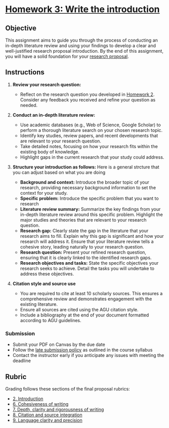 # [Homework 3: Write the introduction](https://aselshall.github.io/rm/hw/hw3)

## Objective
This assignment aims to guide you through the process of conducting an in-depth literature review and using your findings to develop a clear and well-justified research proposal introduction. By the end of this assignment, you will have a solid foundation for your [research proposal](https://aselshall.github.io/rm/hw/proposal-outline).

## Instructions

1. **Review your research question:**
   - Reflect on the research question you developed in [Homework 2](https://aselshall.github.io/rm/hw/hw2). Consider any feedback you received and refine your question as needed.

2. **Conduct an in-depth literature review:**
   - Use academic databases (e.g., Web of Science, Google Scholar) to perform a thorough literature search on your chosen research topic.
   - Identify key studies, review papers, and recent developments that are relevant to your research question.
   - Take detailed notes, focusing on how your research fits within the existing body of knowledge.
   - Highlight gaps in the current research that your study could address.

3. **Structure your introduction as follows:**
   Here is a general strcture that you can adjust based on what you are doing
   - **Background and context:** Introduce the broader topic of your research, providing necessary background information to set the context for your study.
   - **Specific problem:** Introduce the specific problem that you want to research 
   - **Literature review summary:** Summarize the key findings from your in-depth literature review around this specific problem. Highlight the major studies and theories that are relevant to your research question.
   - **Research gap:** Clearly state the gap in the literature that your research aims to fill. Explain why this gap is significant and how your research will address it. Ensure that your literature review tells a cohesive story, leading naturally to your research question.
   - **Research question:** Present your refined research question, ensuring that it is clearly linked to the identified research gaps.
   - **Research objectives and tasks:** State the specific objectives your research seeks to achieve. Detail the tasks you will undertake to address these objectives.

5. **Citation style and source use**
   - You are required to cite at least 10 scholarly sources. This ensures a comprehensive review and demonstrates engagement with the existing literature.
   - Ensure all sources are cited using the AGU citation style.
   - Include a bibliography at the end of your document formatted according to AGU guidelines.

### Submission
- Submit your PDF on Canvas by the due date
- Follow the [late submission policy](https://aselshall.github.io/rm#late-assignment-and-report-policy) as outlined in the course syllabus
- Contact the instructor early if you anticipate any issues with meeting the deadline

## Rubric 
Grading follows these sections of the final proposal rubrics:
- [2. Introduction](https://aselshall.github.io/rm/hw/proposal-rubric#2-introduction)
- [6. Cohesiveness of writing](https://aselshall.github.io/rm/hw/proposal-rubric#6-cohesiveness-of-writing)
- [7. Depth, clarity and rigorousness of writing](https://aselshall.github.io/rm/hw/proposal-rubric#7-depth-clarity-and-rigorousness-of-writing)
- [8. Citation and source integration](https://aselshall.github.io/rm/hw/proposal-rubric#8-citation-and-source-integration)
- [9. Language clarity and precision](https://aselshall.github.io/rm/hw/proposal-rubric#9-language-clarity-and-precision)
